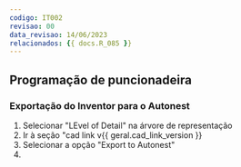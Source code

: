 ```yaml
---
codigo: IT002
revisao: 00
data_revisao: 14/06/2023
relacionados: {{ docs.R_085 }}
---
```


## Programação de puncionadeira
### Exportação do Inventor para o Autonest
1. Selecionar "LEvel of Detail" na árvore de representação
2. Ir à seção "cad link v{{ geral.cad_link_version }}
3. Selecionar a opção "Export to Autonest"
4. 